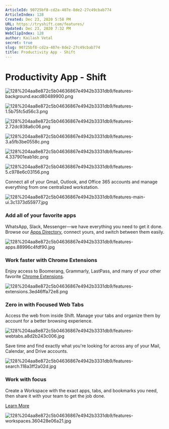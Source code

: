 ```yaml
---
ArticleId: 90725bf8-cd2a-407e-8de2-27c49cbab774
ArticleIndex: 128
Created: Dec 23, 2020 5:58 PM
URL: https://tryshift.com/features/
Updated: Dec 23, 2020 7:32 PM
WebClipIndex: 128
author: Kailash Vetal
secret: true
slug: 90725bf8-cd2a-407e-8de2-27c49cbab774
title: Productivity App - Shift
---
```

#  Productivity App - Shift
![128%204aa8e872c5b04636867e4942b3331db9/features-background.eacd80489900.png](128%204aa8e872c5b04636867e4942b3331db9/features-background.eacd80489900.png)

![128%204aa8e872c5b04636867e4942b3331db9/features-1.5b75fc5d56c3.png](128%204aa8e872c5b04636867e4942b3331db9/features-1.5b75fc5d56c3.png)

![128%204aa8e872c5b04636867e4942b3331db9/features-2.72dc938a6c06.png](128%204aa8e872c5b04636867e4942b3331db9/features-2.72dc938a6c06.png)

![128%204aa8e872c5b04636867e4942b3331db9/features-3.a5fb3be0558c.png](128%204aa8e872c5b04636867e4942b3331db9/features-3.a5fb3be0558c.png)

![128%204aa8e872c5b04636867e4942b3331db9/features-4.337901eab1dc.png](128%204aa8e872c5b04636867e4942b3331db9/features-4.337901eab1dc.png)

![128%204aa8e872c5b04636867e4942b3331db9/features-5.c978e6c03156.png](128%204aa8e872c5b04636867e4942b3331db9/features-5.c978e6c03156.png)

Connect all of your Gmail, Outlook, and Office 365 accounts and manage everything from one centralized workstation.

![128%204aa8e872c5b04636867e4942b3331db9/features-main-ui.3c1373d55977.jpg](128%204aa8e872c5b04636867e4942b3331db9/features-main-ui.3c1373d55977.jpg)

### Add all of your favorite apps

WhatsApp, Slack, Messenger—we have everything you need to get it done. Browse our [Apps Directory](https://tryshift.com/apps/), connect yours, and switch between them easily.

![128%204aa8e872c5b04636867e4942b3331db9/features-apps.88996c4fdf90.jpg](128%204aa8e872c5b04636867e4942b3331db9/features-apps.88996c4fdf90.jpg)

### Work faster with Chrome Extensions

Enjoy access to Boomerang, Grammarly, LastPass, and many of your other favorite [Chrome Extensions](https://tryshift.com/extension/).

![128%204aa8e872c5b04636867e4942b3331db9/features-extensions.3ed46ffa72e8.png](128%204aa8e872c5b04636867e4942b3331db9/features-extensions.3ed46ffa72e8.png)

### Zero in with Focused Web Tabs

Access the web from inside Shift. Manage your tabs and organize them by account for a better browsing experience.

![128%204aa8e872c5b04636867e4942b3331db9/features-webtabs.a8d2b243c006.jpg](128%204aa8e872c5b04636867e4942b3331db9/features-webtabs.a8d2b243c006.jpg)

Save time and find exactly what you're looking for across any of your Mail, Calendar, and Drive accounts.

![128%204aa8e872c5b04636867e4942b3331db9/features-search.118a3ff2a02d.jpg](128%204aa8e872c5b04636867e4942b3331db9/features-search.118a3ff2a02d.jpg)

### Work with focus

Create a Workspace with the exact apps, tabs, and bookmarks you need, then share it with your team to get the job done.

[Learn More](https://tryshift.com/features/workspaces/)

![128%204aa8e872c5b04636867e4942b3331db9/features-workspaces.360428e06a21.jpg](128%204aa8e872c5b04636867e4942b3331db9/features-workspaces.360428e06a21.jpg)
